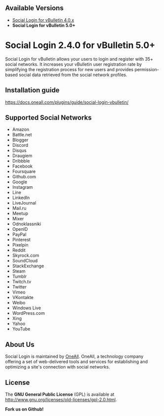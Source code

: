 
## Available Versions
* [Social Login for vBulletin 4.0.x](https://github.com/oneall/social-login-vbulletin/tree/vbulletin/4.0.x)
* **Social Login for vBulletin 5.0+**

# Social Login 2.4.0 for vBulletin 5.0+
Social Login for vBulletin allows your users to login and register with 35+ social networks. 
It increases your vBulletin user registration rate by simplifying the registration process for 
new users and provides permission-based social data retrieved from the social network profiles.


## Installation guide
https://docs.oneall.com/plugins/guide/social-login-vbulletin/

## Supported Social Networks
* Amazon
* Battle.net
* Blogger
* Discord
* Disqus
* Draugiem
* Dribbble
* Facebook
* Foursquare
* Github.com
* Google
* Instagram
* Line
* LinkedIn
* LiveJournal
* Mail.ru
* Meetup
* Mixer
* Odnoklassniki
* OpenID
* PayPal
* Pinterest
* Pixelpin
* Reddit
* Skyrock.com
* SoundCloud
* StackExchange
* Steam
* Tumblr
* Twitch.tv
* Twitter
* Vimeo
* VKontakte
* Weibo
* Windows Live
* WordPress.com
* Xing
* Yahoo
* YouTube

## About Us
Social Login is maintained by [OneAll](http://www.oneall.com/). OneAll, a technology company offering a set of 
web-delivered tools and services for establishing and optimizing a site's connection with social networks.

## License
The **GNU General Public License** (GPL) is available at http://www.gnu.org/licenses/old-licenses/gpl-2.0.html.

**Fork us on Github!**
